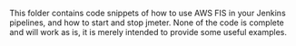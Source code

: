 This folder contains code snippets of how to use AWS FIS in your Jenkins 
pipelines, and how to start and stop jmeter. None of the code is complete and 
will work as is, it is merely intended to provide some useful examples.
